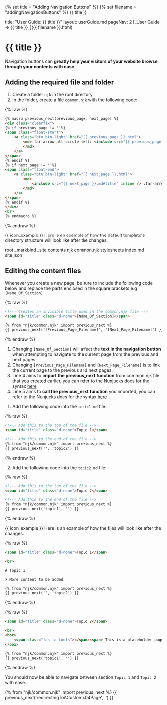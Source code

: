 {% set title = "Adding Navigation Buttons" %}
{% set filename = "addingNavigationButtons" %}
<span id="title" class="d-none">{{ title }}</span>

<frontmatter>
  title: "User Guide: {{ title }}"
  layout: userGuide.md
  pageNav: 2
</frontmatter>

<span id="link" class="d-none">
<md>[_User Guide → {{ title }}_]({{ filename }}.html)</md>
</span>

# {{ title }}

<div class="lead" id="overview">

Navigation buttons can **greatly help your visitors of your website browse through your contents with ease**.  
</div>

## Adding the required file and folder

1. Create a folder `njk` in the root directory
2. In the folder, create a file `common.njk` with the following code:
<div class="indented">

{% raw %}
```html {heading="**common.njk**"}
{% macro previous_next(previous_page, next_page) %}
<div class="clearfix">
{% if previous_page != ''%}
<span class="float-start">
    <a class="btn btn-light" href="{{ previous_page }}.html">
        <md>:far-arrow-alt-circle-left: <include src="{{ previous_page }}.md#title" inline />
        </md>
    </a>
</span>
{% endif %}
{% if next_page != ''%}
<span class="float-end">
    <a class="btn btn-light" href="{{ next_page }}.html">
        <md>
            <include src="{{ next_page }}.md#title" inline /> :far-arrow-alt-circle-right:
        </md>
    </a>
</span>
{% endif %}
</div>
<br>
{% endmacro %}
```
{% endraw %}
</div>

{{ icon_example }} Here is an example of how the default template's directory structure will look like after the changes.

<div class="indented">

<tree>
root
  _markbind
  _site
  contents
  njk
    common.njk
  stylesheets
  index.md
  site.json
</tree>
</div>

## Editing the content files

<box type="tip">

Whenever you create a new page, be sure to include the following code below and replace the parts enclosed in the square brackets e.g `[Name_Of_Section]`

{% raw %}
```html {.line-numbers}
<!--- Creates an invisible title used in the common.njk file -->
<span id="title" class="d-none">[Name_Of_Section]</span>

{% from "njk/common.njk" import previous_next %}
{{ previous_next('[Previous_Page_Filename]', '[Next_Page_Filename]') }}
```
{% endraw %}

<panel type="info" header="**Effect after changes are made**" expanded no-close>

1. Changing `[Name_Of_Section]` will affect the **text in the navigation button** when attempting to navigate to the current page from the previous and next pages.
2. Changing `[Previous_Page_Filename]` and `[Next_Page_Filename]` is to link the current page to the previous and next pages.
3. Line 4 aims to **import the previous_next function** from common.njk file that you created earlier, you can refer to the Nunjucks docs for the syntax [here](https://mozilla.github.io/nunjucks/templating.html#import)
4. Line 5 aims to **call the previous_next function** you imported, you can refer to the Nunjucks docs for the syntax [here](https://mozilla.github.io/nunjucks/templating.html#variables)

</panel>

</box>

1. Add the following code into the `topic1.md` file:
<div class="indented">

{% raw %}
```html {heading="**topic1.md**"}
<!--- Add this to the top of the file -->
<span id="title" class="d-none">Topic 1</span>

<!--- Add this to the end of the file -->
{% from "njk/common.njk" import previous_next %}
{{ previous_next('', 'topic2') }}
```
{% endraw %}
</div>

2. Add the following code into the `topic2.md` file:
<div class="indented">

{% raw %}
```html {heading="**topic2.md**"}
<!--- Add this to the top of the file -->
<span id="title" class="d-none">Topic 2</span>

<!--- Add this to the end of the file -->
{% from "njk/common.njk" import previous_next %}
{{ previous_next('topic1', '') }}
```
{% endraw %}
</div>

{{ icon_example }} Here is an example of how the files will look like after the changes.

<div class="indented">

{% raw %}
```html {heading="**topic1.md**" .line-numbers highlight-lines="1,9-10"}
<span id="title" class="d-none">Topic 1</span>

<br>

# Topic 1

> More content to be added

{% from "njk/common.njk" import previous_next %}
{{ previous_next('', 'topic2') }}
```
{% endraw %}

{% raw %}
```html {heading="**topic2.md**" .line-numbers highlight-lines="1,8-9"}
<span id="title" class="d-none">Topic 2</span>

<br>
<box>
    <span class="fas fa-tools"></span><span> This is a placeholder page</span>
</box>

{% from "njk/common.njk" import previous_next %}
{{ previous_next('topic1', '') }}
```
{% endraw %}

</div>

You should now be able to navigate between section `Topic 1` and `Topic 2` with ease.

{% from "njk/common.njk" import previous_next %}
{{ previous_next('redirectingToACustom404Page', '') }}
